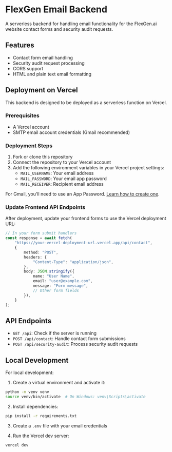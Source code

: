 # FlexGen Email Backend

A serverless backend for handling email functionality for the FlexGen.ai website contact forms and security audit requests.

## Features

- Contact form email handling
- Security audit request processing
- CORS support
- HTML and plain text email formatting

## Deployment on Vercel

This backend is designed to be deployed as a serverless function on Vercel.

### Prerequisites

- A Vercel account
- SMTP email account credentials (Gmail recommended)

### Deployment Steps

1. Fork or clone this repository
2. Connect the repository to your Vercel account
3. Add the following environment variables in your Vercel project settings:
   - `MAIL_USERNAME`: Your email address
   - `MAIL_PASSWORD`: Your email app password
   - `MAIL_RECEIVER`: Recipient email address

For Gmail, you'll need to use an App Password. [Learn how to create one](https://support.google.com/accounts/answer/185833?hl=en).

### Update Frontend API Endpoints

After deployment, update your frontend forms to use the Vercel deployment URL:

```typescript
// In your form submit handlers
const response = await fetch(
	"https://your-vercel-deployment-url.vercel.app/api/contact",
	{
		method: "POST",
		headers: {
			"Content-Type": "application/json",
		},
		body: JSON.stringify({
			name: "User Name",
			email: "user@example.com",
			message: "Form message",
			// Other form fields
		}),
	}
);
```

## API Endpoints

- `GET /api`: Check if the server is running
- `POST /api/contact`: Handle contact form submissions
- `POST /api/security-audit`: Process security audit requests

## Local Development

For local development:

1. Create a virtual environment and activate it:

```bash
python -m venv venv
source venv/bin/activate  # On Windows: venv\Scripts\activate
```

2. Install dependencies:

```bash
pip install -r requirements.txt
```

3. Create a `.env` file with your email credentials

4. Run the Vercel dev server:

```bash
vercel dev
```
